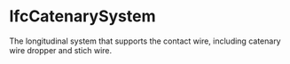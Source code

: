 IfcCatenarySystem
=================
The longitudinal system that supports the contact wire, including catenary
wire dropper and stich wire.


